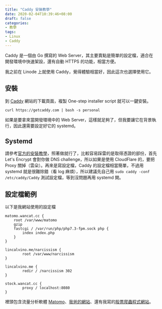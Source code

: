 ```yaml
---
title: "Caddy 安裝教學"
date: 2020-02-04T10:39:46+08:00
draft: false
categories:
- 教學
tags:
- Linux
- Caddy
---
```


Caddy 是一個由 Go 撰寫的 Web Server，其主要賣點是簡單的設定檔，適合在開發環境中快速架設，還有自動 HTTPS 的功能，相當方便。

我之前在 Linode 上就使用 Caddy，覺得體驗相當好，因此這次也選擇使用它。

## 安裝

到 [Caddy](https://caddyserver.com/) 網站的下載頁面，複製 One-step installer script 就可以一鍵安裝。

```
curl https://getcaddy.com | bash -s personal
```

如果是要拿來當開發環境中的 Web Server，這樣就足夠了，但我要讓它在背景執行，因此還需要設定好它的 systemd。

## Systemd

請參考[官方的安裝教學](https://github.com/caddyserver/caddy/tree/master/dist/init/linux-systemd)，照著做就行了，比較容易踩雷的是取得憑證的部份，首先 Let's Encrypt 會對你做 DNS challenge，所以如果是使用 CloudFlare 的，要把 Proxy 關掉（雲朵）。再來是寫設定檔，Caddy 的設定檔相當簡單，不過用 systemd 就是很難除錯（看 log 麻煩），所以建議先自己用 `sudo caddy -conf /etc/caddy/Caddy` 測試設定檔，等到沒問題再用 systemd 開。

## 設定檔範例

以下是我網站使用的設定檔

```
matomo.wancat.cc {
    root /var/www/matomo
    gzip
    fastcgi / /var/run/php/php7.3-fpm.sock php {
        index index.php
    }
}

lincalvino.me/narcissism {
        root /var/www/narcissism
}

lincalvino.me {
        redir / /narcissism 302
}

stock.wancat.cc {
        proxy / localhost:8080
}
```

裡頭包含流量分析軟體 [Matomo](/post/matomo-installation/)、[我爸的網站](https://lincalvino.me)、還有我寫的[股票爬蟲程式網站](https://stock.wancat.cc)。